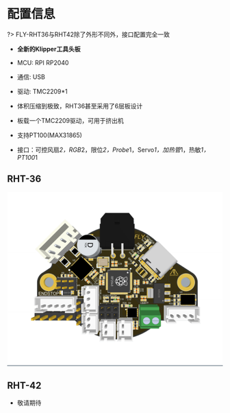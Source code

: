 # 配置信息

?> FLY-RHT36与RHT42除了外形不同外，接口配置完全一致

* **全新的Klipper工具头板**

* MCU: RPI RP2040
* 通信: USB
* 驱动: TMC2209*1
* 体积压缩到极致，RHT36甚至采用了6层板设计
* 板载一个TMC2209驱动，可用于挤出机
* 支持PT100(MAX31865)
* 接口：可控风扇*2，RGB*2，限位*2，Probe*1，Servo*1，加热管*1，热敏*1，PT100*1

## RHT-36

![CAN](../../images/boards/fly_rht36_42/rht36.png ":no-zooom")

## RHT-42

* 敬请期待